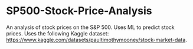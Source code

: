 # SP500-Stock-Price-Analysis
An analysis of stock prices on the S&amp;P 500. Uses ML to predict stock prices. Uses the following Kaggle dataset: https://www.kaggle.com/datasets/paultimothymooney/stock-market-data.

